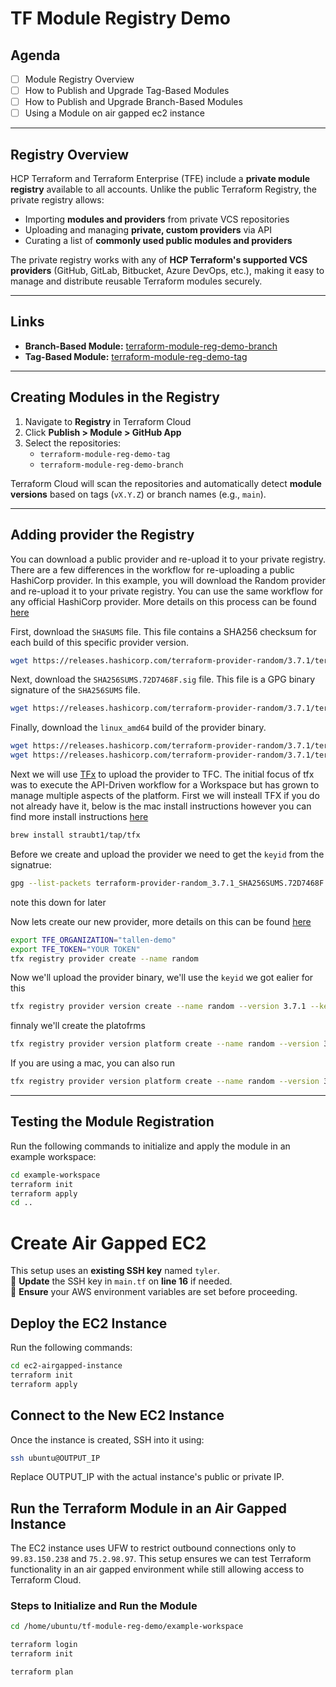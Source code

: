 # TF Module Registry Demo  

## Agenda  
- [ ] Module Registry Overview  
- [ ] How to Publish and Upgrade Tag-Based Modules  
- [ ] How to Publish and Upgrade Branch-Based Modules  
- [ ] Using a Module on air gapped ec2 instance

---  

## Registry Overview  
HCP Terraform and Terraform Enterprise (TFE) include a **private module registry** available to all accounts. Unlike the public Terraform Registry, the private registry allows:  

* Importing **modules and providers** from private VCS repositories  
* Uploading and managing **private, custom providers** via API  
* Curating a list of **commonly used public modules and providers**  

The private registry works with any of **HCP Terraform's supported VCS providers** (GitHub, GitLab, Bitbucket, Azure DevOps, etc.), making it easy to manage and distribute reusable Terraform modules securely.  

---  

## Links  
- **Branch-Based Module:** [terraform-module-reg-demo-branch](https://github.com/tallen-hashicorp/terraform-module-reg-demo-branch)  
- **Tag-Based Module:** [terraform-module-reg-demo-tag](https://github.com/tallen-hashicorp/terraform-module-reg-demo-tag)  

---  

## Creating Modules in the Registry  
1. Navigate to **Registry** in Terraform Cloud  
2. Click **Publish > Module > GitHub App**  
3. Select the repositories:  
   - `terraform-module-reg-demo-tag`  
   - `terraform-module-reg-demo-branch`  

Terraform Cloud will scan the repositories and automatically detect **module versions** based on tags (`vX.Y.Z`) or branch names (e.g., `main`).  

---  

## Adding provider the Registry
You can download a public provider and re-upload it to your private registry. There are a few differences in the workflow for re-uploading a public HashiCorp provider. In this example, you will download the Random provider and re-upload it to your private registry. You can use the same workflow for any official HashiCorp provider. More details on this process can be found [here](https://developer.hashicorp.com/terraform/enterprise/registry/airgapped-providers)

First, download the `SHASUMS` file. This file contains a SHA256 checksum for each build of this specific provider version.
```bash
wget https://releases.hashicorp.com/terraform-provider-random/3.7.1/terraform-provider-random_3.7.1_SHA256SUMS
```

Next, download the `SHA256SUMS.72D7468F.sig` file. This file is a GPG binary signature of the `SHA256SUMS` file.
```bash
wget https://releases.hashicorp.com/terraform-provider-random/3.7.1/terraform-provider-random_3.7.1_SHA256SUMS.72D7468F.sig
```

Finally, download the `linux_amd64` build of the provider binary.
```bash
wget https://releases.hashicorp.com/terraform-provider-random/3.7.1/terraform-provider-random_3.7.1_linux_amd64.zip
wget https://releases.hashicorp.com/terraform-provider-random/3.7.1/terraform-provider-random_3.7.1_darwin_arm64.zip
```

Next we will use [TFx](https://tfx.rocks/) to upload the provider to TFC. The initial focus of tfx was to execute the API-Driven workflow for a Workspace but has grown to manage multiple aspects of the platform. First we will insteall TFX if you do not already have it, below is the mac install instructions however you can find more install instructions [here](https://tfx.rocks/)

```bash
brew install straubt1/tap/tfx
```

Before we create and upload the provider we need to get the `keyid` from the signatrue:
```bash
gpg --list-packets terraform-provider-random_3.7.1_SHA256SUMS.72D7468F.sig | grep "keyid"
```
note this down for later

Now lets create our new provider, more details on this can be found [here](https://tfx.rocks/commands/registry_provider/)
```bash
export TFE_ORGANIZATION="tallen-demo"
export TFE_TOKEN="YOUR TOKEN"
tfx registry provider create --name random
```

Now we'll upload the provider binary, we'll use the `keyid` we got ealier for this
```bash
tfx registry provider version create --name random --version 3.7.1 --key-id C820C6D5CD27AB87 --shasums ./terraform-provider-random_3.7.1_SHA256SUMS --shasums-sig=./terraform-provider-random_3.7.1_SHA256SUMS.72D7468F.sig
```

finnaly we'll create the platofrms
```bash
tfx registry provider version platform create --name random --version 3.7.1 --os linux --arch amd64 -f ./terraform-provider-random_3.7.1_linux_amd64.zip
```

If you are using a mac, you can also run
```bash
tfx registry provider version platform create --name random --version 3.7.1 --os darwin --arch arm64 -f ./terraform-provider-random_3.7.1_darwin_arm64.zip
```

---

## Testing the Module Registration  
Run the following commands to initialize and apply the module in an example workspace:  

```bash
cd example-workspace
terraform init
terraform apply
cd ..
```

# Create Air Gapped EC2  

This setup uses an **existing SSH key** named `tyler`.  
🔹 **Update** the SSH key in `main.tf` on **line 16** if needed.  
🔹 **Ensure** your AWS environment variables are set before proceeding.  

## Deploy the EC2 Instance  
Run the following commands:  

```bash
cd ec2-airgapped-instance
terraform init
terraform apply
```

## Connect to the New EC2 Instance
Once the instance is created, SSH into it using:

```bash
ssh ubuntu@OUTPUT_IP
```

Replace OUTPUT_IP with the actual instance's public or private IP.

## Run the Terraform Module in an Air Gapped Instance

The EC2 instance uses UFW to restrict outbound connections only to `99.83.150.238` and `75.2.98.97`. This setup ensures we can test Terraform functionality in an air gapped environment while still allowing access to Terraform Cloud.

### Steps to Initialize and Run the Module

```bash
cd /home/ubuntu/tf-module-reg-demo/example-workspace

terraform login
terraform init

terraform plan
```